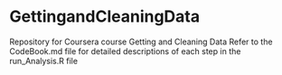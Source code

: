 # GettingandCleaningData
Repository for Coursera course Getting and Cleaning Data
Refer to the CodeBook.md file for detailed descriptions of each step in the run_Analysis.R file
